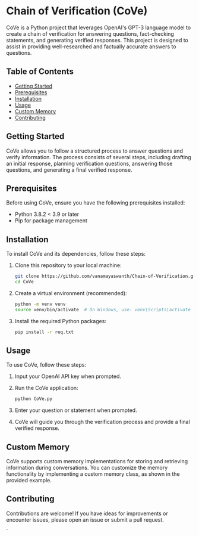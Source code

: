 

# Chain of Verification (CoVe)

CoVe is a Python project that leverages OpenAI's GPT-3 language model to create a chain of verification for answering questions, fact-checking statements, and generating verified responses. This project is designed to assist in providing well-researched and factually accurate answers to questions.

## Table of Contents

- [Getting Started](#getting-started)
- [Prerequisites](#prerequisites)
- [Installation](#installation)
- [Usage](#usage)
- [Custom Memory](#custom-memory)
- [Contributing](#contributing)


## Getting Started

CoVe allows you to follow a structured process to answer questions and verify information. The process consists of several steps, including drafting an initial response, planning verification questions, answering those questions, and generating a final verified response.

## Prerequisites

Before using CoVe, ensure you have the following prerequisites installed:

- Python 3.8.2 < 3.9 or later 
- Pip for package management

## Installation

To install CoVe and its dependencies, follow these steps:

1. Clone this repository to your local machine:

   ```bash
   git clone https://github.com/vanamayaswanth/Chain-of-Verification.git
   cd CoVe
   ```

2. Create a virtual environment (recommended):

   ```bash
   python -m venv venv
   source venv/bin/activate  # On Windows, use: venv\Scripts\activate
   ```

3. Install the required Python packages:

   ```bash
   pip install -r req.txt
   ```

## Usage

To use CoVe, follow these steps:

1. Input your OpenAI API key when prompted.

2. Run the CoVe application:

   ```bash
   python CoVe.py
   ```

3. Enter your question or statement when prompted.

4. CoVe will guide you through the verification process and provide a final verified response.

## Custom Memory

CoVe supports custom memory implementations for storing and retrieving information during conversations. You can customize the memory functionality by implementing a custom memory class, as shown in the provided example.

## Contributing

Contributions are welcome! If you have ideas for improvements or encounter issues, please open an issue or submit a pull request.


`


